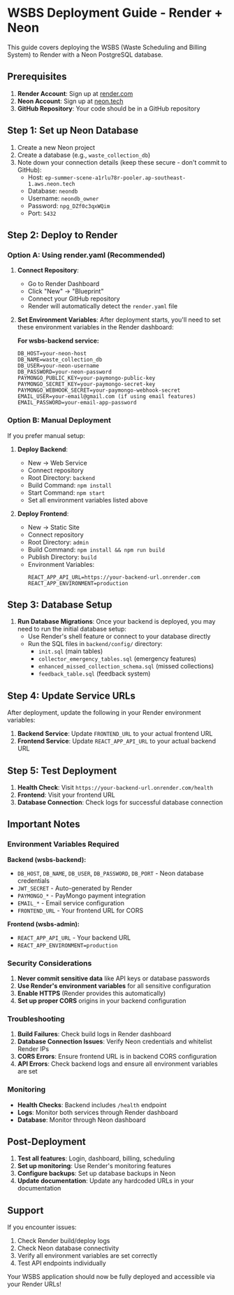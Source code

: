 # WSBS Deployment Guide - Render + Neon

This guide covers deploying the WSBS (Waste Scheduling and Billing System) to Render with a Neon PostgreSQL database.

## Prerequisites

1. **Render Account**: Sign up at [render.com](https://render.com)
2. **Neon Account**: Sign up at [neon.tech](https://neon.tech)
3. **GitHub Repository**: Your code should be in a GitHub repository

## Step 1: Set up Neon Database

1. Create a new Neon project
2. Create a database (e.g., `waste_collection_db`)
3. Note down your connection details (keep these secure - don't commit to GitHub):
   - Host: `ep-summer-scene-a1rlu78r-pooler.ap-southeast-1.aws.neon.tech`
   - Database: `neondb`
   - Username: `neondb_owner`
   - Password: `npg_DZf0c3qxWQim`
   - Port: `5432`

## Step 2: Deploy to Render

### Option A: Using render.yaml (Recommended)

1. **Connect Repository**:
   - Go to Render Dashboard
   - Click "New" → "Blueprint"
   - Connect your GitHub repository
   - Render will automatically detect the `render.yaml` file

2. **Set Environment Variables**:
   After deployment starts, you'll need to set these environment variables in the Render dashboard:

   **For wsbs-backend service:**
   ```
   DB_HOST=your-neon-host
   DB_NAME=waste_collection_db
   DB_USER=your-neon-username
   DB_PASSWORD=your-neon-password
   PAYMONGO_PUBLIC_KEY=your-paymongo-public-key
   PAYMONGO_SECRET_KEY=your-paymongo-secret-key
   PAYMONGO_WEBHOOK_SECRET=your-paymongo-webhook-secret
   EMAIL_USER=your-email@gmail.com (if using email features)
   EMAIL_PASSWORD=your-email-app-password
   ```

### Option B: Manual Deployment

If you prefer manual setup:

1. **Deploy Backend**:
   - New → Web Service
   - Connect repository
   - Root Directory: `backend`
   - Build Command: `npm install`
   - Start Command: `npm start`
   - Set all environment variables listed above

2. **Deploy Frontend**:
   - New → Static Site
   - Connect repository
   - Root Directory: `admin`
   - Build Command: `npm install && npm run build`
   - Publish Directory: `build`
   - Environment Variables:
     ```
     REACT_APP_API_URL=https://your-backend-url.onrender.com
     REACT_APP_ENVIRONMENT=production
     ```

## Step 3: Database Setup

1. **Run Database Migrations**:
   Once your backend is deployed, you may need to run the initial database setup:
   - Use Render's shell feature or connect to your database directly
   - Run the SQL files in `backend/config/` directory:
     - `init.sql` (main tables)
     - `collector_emergency_tables.sql` (emergency features)
     - `enhanced_missed_collection_schema.sql` (missed collections)
     - `feedback_table.sql` (feedback system)

## Step 4: Update Service URLs

After deployment, update the following in your Render environment variables:

1. **Backend Service**: Update `FRONTEND_URL` to your actual frontend URL
2. **Frontend Service**: Update `REACT_APP_API_URL` to your actual backend URL

## Step 5: Test Deployment

1. **Health Check**: Visit `https://your-backend-url.onrender.com/health`
2. **Frontend**: Visit your frontend URL
3. **Database Connection**: Check logs for successful database connection

## Important Notes

### Environment Variables Required

**Backend (wsbs-backend):**
- `DB_HOST`, `DB_NAME`, `DB_USER`, `DB_PASSWORD`, `DB_PORT` - Neon database credentials
- `JWT_SECRET` - Auto-generated by Render
- `PAYMONGO_*` - PayMongo payment integration
- `EMAIL_*` - Email service configuration
- `FRONTEND_URL` - Your frontend URL for CORS

**Frontend (wsbs-admin):**
- `REACT_APP_API_URL` - Your backend URL
- `REACT_APP_ENVIRONMENT=production`

### Security Considerations

1. **Never commit sensitive data** like API keys or database passwords
2. **Use Render's environment variables** for all sensitive configuration
3. **Enable HTTPS** (Render provides this automatically)
4. **Set up proper CORS** origins in your backend configuration

### Troubleshooting

1. **Build Failures**: Check build logs in Render dashboard
2. **Database Connection Issues**: Verify Neon credentials and whitelist Render IPs
3. **CORS Errors**: Ensure frontend URL is in backend CORS configuration
4. **API Errors**: Check backend logs and ensure all environment variables are set

### Monitoring

- **Health Checks**: Backend includes `/health` endpoint
- **Logs**: Monitor both services through Render dashboard
- **Database**: Monitor through Neon dashboard

## Post-Deployment

1. **Test all features**: Login, dashboard, billing, scheduling
2. **Set up monitoring**: Use Render's monitoring features
3. **Configure backups**: Set up database backups in Neon
4. **Update documentation**: Update any hardcoded URLs in your documentation

## Support

If you encounter issues:
1. Check Render build/deploy logs
2. Check Neon database connectivity
3. Verify all environment variables are set correctly
4. Test API endpoints individually

Your WSBS application should now be fully deployed and accessible via your Render URLs!
